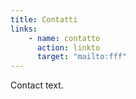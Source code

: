 ```yaml
---
title: Contatti
links:
    - name: contatto
      action: linkto
      target: "mailto:fff"
---
```

Contact text.